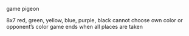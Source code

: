 game pigeon

8x7
red, green, yellow, blue, purple, black
cannot choose own color or opponent’s color
game ends when all places are taken
